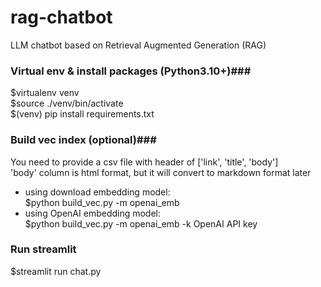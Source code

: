# rag-chatbot
LLM chatbot based on Retrieval Augmented Generation (RAG)

### Virtual env & install packages (Python3.10+)###
$virtualenv venv  
$source ./venv/bin/activate  
$(venv) pip install requirements.txt  

### Build vec index (optional)###
You need to provide a csv file with header of ['link', 'title', 'body']  
'body' column is html format, but it will convert to markdown format later  
* using download embedding model:  
$python build_vec.py -m openai_emb  
* using OpenAI embedding model:  
$python build_vec.py -m openai_emb -k OpenAI API key  

### Run streamlit ###
$streamlit run chat.py  
